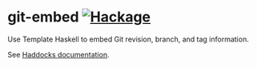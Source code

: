 git-embed [![Hackage](https://img.shields.io/hackage/v/git-embed.svg?style=flat)](https://hackage.haskell.org/package/git-embed)
=========

Use Template Haskell to embed Git revision, branch, and tag information.

See [Haddocks documentation](https://hackage.haskell.org/package/git-embed-0.0.1/docs/Data-GitEmbed.html).
